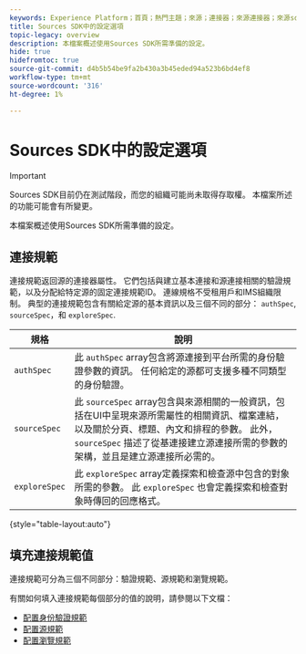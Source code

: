 ```yaml
---
keywords: Experience Platform；首頁；熱門主題；來源；連接器；來源連接器；來源sdk;sdk; SDK
title: Sources SDK中的設定選項
topic-legacy: overview
description: 本檔案概述使用Sources SDK所需準備的設定。
hide: true
hidefromtoc: true
source-git-commit: d4b5b54be9fa2b430a3b45eded94a523b6bd4ef8
workflow-type: tm+mt
source-wordcount: '316'
ht-degree: 1%

---
```


# Sources SDK中的設定選項

>[!IMPORTANT]
>
>Sources SDK目前仍在測試階段，而您的組織可能尚未取得存取權。 本檔案所述的功能可能會有所變更。

本檔案概述使用Sources SDK所需準備的設定。

## 連接規範

連接規範返回源的連接器屬性。 它們包括與建立基本連接和源連接相關的驗證規範，以及分配給特定源的固定連接規範ID。 連線規格不受租用戶和IMS組織限制。 典型的連接規範包含有關給定源的基本資訊以及三個不同的部分： `authSpec`, `sourceSpec`，和 `exploreSpec`.

| 規格 | 說明 |
| --- | --- |
| `authSpec` | 此 `authSpec` array包含將源連接到平台所需的身份驗證參數的資訊。 任何給定的源都可支援多種不同類型的身份驗證。 |
| `sourceSpec` | 此 `sourceSpec` array包含與來源相關的一般資訊，包括在UI中呈現來源所需屬性的相關資訊、檔案連結，以及關於分頁、標題、內文和排程的參數。 此外， `sourceSpec` 描述了從基連接建立源連接所需的參數的架構，並且是建立源連接所必需的。 |
| `exploreSpec` | 此 `exploreSpec` array定義探索和檢查源中包含的對象所需的參數。 此 `exploreSpec` 也會定義探索和檢查對象時傳回的回應格式。 |

{style=&quot;table-layout:auto&quot;}

## 填充連接規範值

連接規範可分為三個不同部分：驗證規範、源規範和瀏覽規範。

有關如何填入連接規範每個部分的值的說明，請參閱以下文檔：

* [配置身份驗證規範](./authspec.md)
* [配置源規範](./sourcespec.md)
* [配置瀏覽規範](./explorespec.md)


